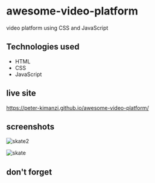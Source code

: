 # awesome-video-platform

video platform using CSS and JavaScript


## Technologies used

* HTML
* CSS
* JavaScript

## live site 

https://peter-kimanzi.github.io/awesome-video-platform/


## screenshots

![skate2](https://user-images.githubusercontent.com/71552773/184319406-268dec14-9781-48cf-b029-b2a80ad5909a.PNG)

![skate](https://user-images.githubusercontent.com/71552773/184319491-5b8608d0-46b8-4723-ac2a-58ca29f56802.PNG)



## don't forget
